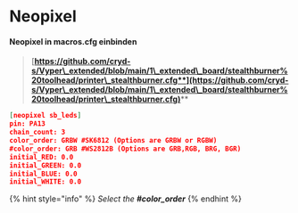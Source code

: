 # Neopixel

#### Neopixel in macros.cfg einbinden

> [**https://github.com/cryd-s/Vyper\_extended/blob/main/1\_extended\_board/stealthburner%20toolhead/printer\_stealthburner.cfg**](https://github.com/cryd-s/Vyper\_extended/blob/main/1\_extended\_board/stealthburner%20toolhead/printer\_stealthburner.cfg)****

```json
[neopixel sb_leds]
pin: PA13
chain_count: 3
color_order: GRBW #SK6812 (Options are GRBW or RGBW)
#color_order: GRB #WS2812B (Options are GRB,RGB, BRG, BGR)
initial_RED: 0.0
initial_GREEN: 0.0
initial_BLUE: 0.0
initial_WHITE: 0.0
```

{% hint style="info" %}
_Select the **#color\_order**_
{% endhint %}
